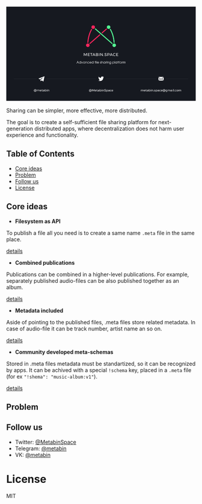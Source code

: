 ![](/_banner.png)

Sharing can be simpler, more effective, more distributed.

The goal is to create a self-sufficient file sharing platform for next-generation distributed apps, where decentralization does not harm user experience and functionality.


## Table of Contents

  - [Core ideas](#core-ideas)
  - [Problem](#problem)
  - [Follow us](#follow-us)
  - [License](#license)

## Core ideas

- **Filesystem as API**

To publish a file all you need is to create a same name `.meta` file in the same place.

[details](/docs/fs-as-api/doc.md)

- **Combined publications**

Publications can be combined in a higher-level publications. For example, separately published audio-files can be also published together as an album.

[details](/docs/combined/doc.md)

- **Metadata included**

Aside of pointing to the published files, .meta files store related metadata. In case of audio-file it can be track number, artist name an so on.

[details](/docs/metadata/doc.md)

- **Community developed meta-schemas**

Stored in .meta files metadata must be standartized, so it can be recognized by apps. It can be achived with a special `!schema` key, placed in a `.meta` file (for ex `"!shema": "music-album:v1"`).

[details](/docs/schemas/doc.md)

## Problem



## Follow us

- Twitter: [@MetabinSpace](http://twitter.com/MetabinSpace)
- Telegram: [@metabin](http://t.me/metabin)
- VK: [@metabin](http://vk.com/metabin)

# License
MIT
